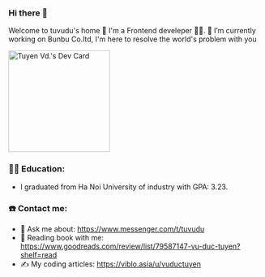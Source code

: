 ### Hi there 👋

Welcome to tuvudu's home 🏡
I'm a Frontend develeper 👨‍💻. 🔭 I’m currently working on Bunbu Co.ltd,
I'm here to resolve the world's problem with you

<a href="https://app.daily.dev/tuvudu"><img src="https://api.daily.dev/devcards/0d1cfde90fb94205916d528008ef1d88.png?r=dbd" width="200" alt="Tuyen Vd.'s Dev Card"/></a>

### 👨‍🎓 Education:

- I graduated from Ha Noi University of industry with GPA: 3.23.

### ☎️ Contact me:

- 💬 Ask me about:
  https://www.messenger.com/t/tuvudu
- 📖 Reading book with me:
  https://www.goodreads.com/review/list/79587147-vu-duc-tuyen?shelf=read
- ✍️ My coding articles:
  https://viblo.asia/u/vuductuyen
